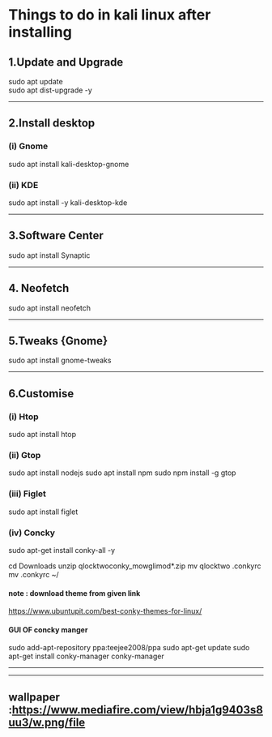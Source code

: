 # Things to do in kali linux after installing

## 1.Update and Upgrade
sudo apt update                                                                                   
sudo apt dist-upgrade -y
______________________________________________________________________________________________________________________________________________________________________

## 2.Install desktop
### (i) Gnome
sudo apt install kali-desktop-gnome

### (ii) KDE
sudo apt install -y kali-desktop-kde
______________________________________________________________________________________________________________________________________________________________________

## 3.Software Center
sudo apt install Synaptic
______________________________________________________________________________________________________________________________________________________________________

## 4. Neofetch
sudo apt install neofetch
______________________________________________________________________________________________________________________________________________________________________

## 5.Tweaks {Gnome}
sudo apt install gnome-tweaks
______________________________________________________________________________________________________________________________________________________________________

## 6.Customise
### (i) Htop
sudo apt install htop

### (ii) Gtop
sudo apt install nodejs
sudo apt install npm
sudo npm install -g gtop

### (iii) Figlet
sudo apt install figlet

### (iv) Concky
sudo apt-get install conky-all -y



cd Downloads
unzip qlocktwoconky_mowglimod*.zip
mv qlocktwo .conkyrc
mv .conkyrc ~/

#### note : download theme from given link

https://www.ubuntupit.com/best-conky-themes-for-linux/


#### GUI OF concky manger 
sudo add-apt-repository ppa:teejee2008/ppa
sudo apt-get update
sudo apt-get install conky-manager
conky-manager
______________________________________________________________________________________________________________________________________________________________________
______________________________________________________________________________________________________________________________________________________________________



## wallpaper :https://www.mediafire.com/view/hbja1g9403s8uu3/w.png/file
